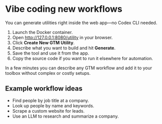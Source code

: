 # Vibe coding new workflows

You can generate utilities right inside the web app—no Codex CLI needed.

1. Launch the Docker container.
2. Open <http://127.0.0.1:8080/utility> in your browser.
3. Click **Create New GTM Utility**.
4. Describe what you want to build and hit **Generate**.
5. Save the tool and use it from the app.
6. Copy the source code if you want to run it elsewhere for automation.

In a few minutes you can describe any GTM workflow and add it to your toolbox without complex or costly setups.

## Example workflow ideas

- Find people by job title at a company.
- Look up people by name and keywords.
- Scrape a custom website for leads.
- Use an LLM to research and summarize a company.
